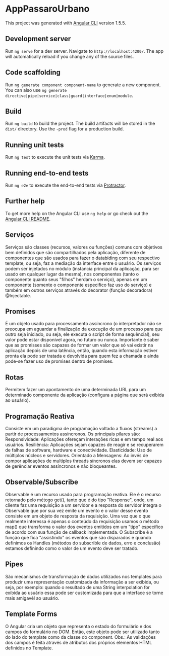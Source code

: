 # AppPassaroUrbano

This project was generated with [Angular CLI](https://github.com/angular/angular-cli) version 1.5.5.

## Development server

Run `ng serve` for a dev server. Navigate to `http://localhost:4200/`. The app will automatically reload if you change any of the source files.

## Code scaffolding

Run `ng generate component component-name` to generate a new component. You can also use `ng generate directive|pipe|service|class|guard|interface|enum|module`.

## Build

Run `ng build` to build the project. The build artifacts will be stored in the `dist/` directory. Use the `-prod` flag for a production build.

## Running unit tests

Run `ng test` to execute the unit tests via [Karma](https://karma-runner.github.io).

## Running end-to-end tests

Run `ng e2e` to execute the end-to-end tests via [Protractor](http://www.protractortest.org/).

## Further help

To get more help on the Angular CLI use `ng help` or go check out the [Angular CLI README](https://github.com/angular/angular-cli/blob/master/README.md).

## Serviços

Serviços são classes (recursos, valores ou funções) comuns com objetivos bem definidos que são compartilhados pela aplicação, diferente de componentes que são usados para fazer o databiding com seu respectivo template, ou seja, faz a mediação da interface entre o usuário.
Os serviços podem ser injetados no módulo (instancia principal da aplicação, para ser usado em qualquer lugar da mesma), nos componentes (tanto o componente quanto seus "filhos" herdam o serviço), apenas em um componente (somente o componente especifico faz uso do serviço) e também em outros serviços através do decorator (função decoradora) @Injectable.

## Promises

É um objeto usado para processamento assíncrono (o interpretador não se preocupa em aguardar a finalização da execução de um processo para que outro seja iniciado, ou seja, ele executa o script de forma sequêncial), seu valor pode estar disponível agora, no futuro ou nunca. Importante é saber que as promisses são capazes de formar um valor que só vai existir na aplicação depois de uma latência, então, quando esta informação estiver pronta ela pode ser tratada e devolvida para quem fez a chamada e ainda pode-se fazer uso de promises dentro de promises.

## Rotas

Permitem fazer um apontamento de uma determinada URL para um determinado componente da aplicação (configura a página que será exibida ao usuário).

## Programação Reativa

Consiste em um paradigma de programação voltado a fluxos (streams) a partir de processamentos assíncronos. Os principais pilares são:
Responsividade: Aplicações ofereçam interações ricas e em tempo real aos usuários.
Resiliência: Aplicações sejam capazes de reagir e se recuperarem de falhas de software, hardware e conectividade.
Elasticidade: Uso de múltiplos núcleos e servidores.
Orientado a Mensagens: Ao invés de compor aplicações de multiplos threads síncronos elas devem ser capazes de gerênciar eventos assíncronos e não bloqueantes.

## Observable/Subscribe

Observable é um recurso usado para programação reativa. Ele é o recurso retornado pelo métogo get(), tanto que é do tipo "Response", onde, um cliente faz uma requisição a um servidor e a resposta do servidor integra o Observable que por sua vez emite um evento e o valor desse evento consiste em um objeto de resposta da requisição.
Uma vez que o que realmente interessa é apenas o conteúdo da requisição usamos o método map() que transforma o valor dos eventos emitidos em um "tipo" específico de acordo com sua função de callback implementada.
O Subscribe é a função que fica "assistindo" os eventos que são disparados e quando definimos os Handles (métodos do subscrible de dados, erro e conclusão) estamos definindo como o valor de um evento deve ser tratado.

## Pipes

São mecanismos de transformação de dados utilizados nos templates para produzir uma representação customizada da informação a ser exibida, ou seja, por exemplo: quando o resultado de uma String interpolation for exibida ao usuário essa pode ser customizada para que a interface se torne mais amigavél ao usuário.

## Template Forms

O Angular cria um objeto que representa o estado do formulário e dos campos do formulário no DOM. Então, este objeto pode ser utilizado tanto do lado do template como da classe do component. Obs.: As validações dos campos é feita através de atributos dos próprios elementos HTML definidos no Template.
